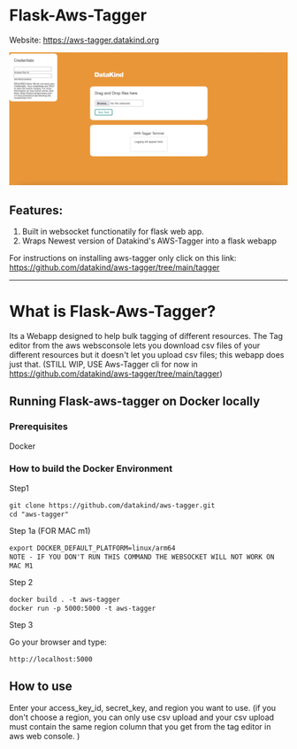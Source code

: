 # Flask-Aws-Tagger

Website: https://aws-tagger.datakind.org

![1672373277091](image/README/1672373277091.png)

## Features:

1. Built in websocket functionatily for flask web app.
2. Wraps Newest version of Datakind's AWS-Tagger into a flask webapp

For instructions on installing aws-tagger only click on this link: https://github.com/datakind/aws-tagger/tree/main/tagger

---

# What is Flask-Aws-Tagger?

Its a Webapp designed to help bulk tagging of different resources. The Tag editor from the aws websconsole lets you download csv files of your different resources but it doesn't let you upload csv files; this webapp does just that. (STILL WIP, USE Aws-Tagger cli for now in https://github.com/datakind/aws-tagger/tree/main/tagger)

## Running Flask-aws-tagger on Docker locally

### Prerequisites

Docker

### How to build the Docker Environment

Step1

```
git clone https://github.com/datakind/aws-tagger.git
cd "aws-tagger"
```

Step 1a (FOR MAC m1)

```
export DOCKER_DEFAULT_PLATFORM=linux/arm64
NOTE - IF YOU DON'T RUN THIS COMMAND THE WEBSOCKET WILL NOT WORK ON MAC M1
```

Step 2

```
docker build . -t aws-tagger
docker run -p 5000:5000 -t aws-tagger
```

Step 3

Go your browser and type:

```
http://localhost:5000
```

## How to use

Enter your access_key_id, secret_key, and region you want to use. (if you don't choose a region, you can only use csv upload and your csv upload must contain the same region column that you get from the tag editor in aws web console. )
